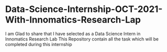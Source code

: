 # Data-Science-Internship-OCT-2021-With-Innomatics-Research-Lap
I am Glad to share that I have selected as a Data Science Intern in Innomatics Research Lab
This Repository contain all the task which will be completed during this internship 

